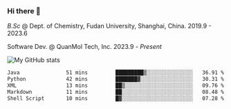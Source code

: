### Hi there 👋

<!--
**zephyr-zdz/zephyr-zdz** is a ✨ _special_ ✨ repository because its `README.md` (this file) appears on your GitHub profile.

Here are some ideas to get you started:

- 🔭 I’m currently working on ...
- 🌱 I’m currently learning ...
- 👯 I’m looking to collaborate on ...
- 🤔 I’m looking for help with ...
- 💬 Ask me about ...
- 📫 How to reach me: ...
- 😄 Pronouns: ...
- ⚡ Fun fact: ...
-->

_B.Sc_ @ Dept. of Chemistry, Fudan University, Shanghai, China. 2019.9 - 2023.6

Software Dev. @ QuanMol Tech, Inc. 2023.9 - _Present_

![My GitHub stats](https://github-readme-stats.vercel.app/api?username=zephyr-zdz)

<!--START_SECTION:waka-->

```txt
Java               51 mins         █████████▒░░░░░░░░░░░░░░░   36.91 %
Python             42 mins         ███████▓░░░░░░░░░░░░░░░░░   30.31 %
XML                13 mins         ██▒░░░░░░░░░░░░░░░░░░░░░░   09.76 %
Markdown           11 mins         ██░░░░░░░░░░░░░░░░░░░░░░░   08.48 %
Shell Script       10 mins         █▓░░░░░░░░░░░░░░░░░░░░░░░   07.28 %
```

<!--END_SECTION:waka-->
